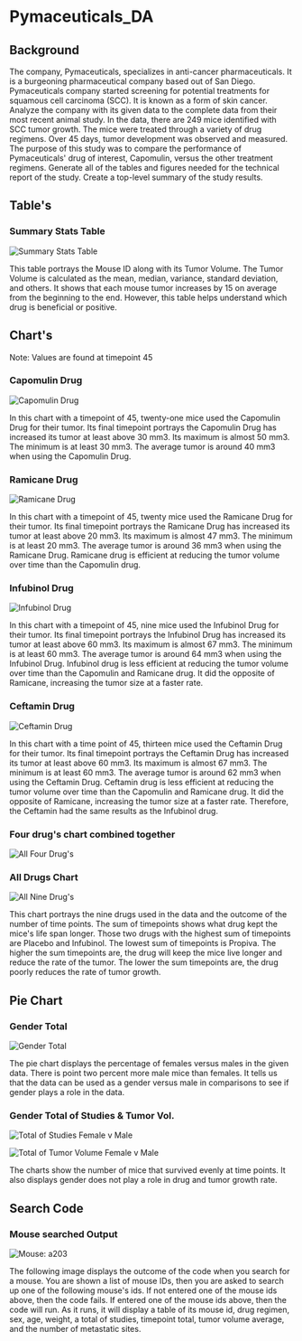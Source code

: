 # Pymaceuticals_DA

## Background 

The company, Pymaceuticals, specializes in anti-cancer pharmaceuticals. It is a burgeoning pharmaceutical company based out of San Diego. Pymaceuticals company started screening for potential treatments for squamous cell carcinoma (SCC). It is known as a form of skin cancer. Analyze the company with its given data to the complete data from their most recent animal study. In the data, there are 249 mice identified with SCC tumor growth. The mice were treated through a variety of drug regimens. Over 45 days, tumor development was observed and measured. The purpose of this study was to compare the performance of Pymaceuticals' drug of interest, Capomulin, versus the other treatment regimens. Generate all of the tables and figures needed for the technical report of the study. Create a top-level summary of the study results.

## Table's 

### Summary Stats Table
![Summary Stats Table](https://github.com/samuelroiz/Pymaceuticals_DA/blob/main/Images/Summary_Stat_Table.png)

This table portrays the Mouse ID along with its Tumor Volume. The Tumor Volume is calculated as the mean, median, variance, standard deviation, and others. It shows that each mouse tumor increases by 15 on average from the beginning to the end. However, this table helps understand which drug is beneficial or positive. 

## Chart's

Note: Values are found at timepoint 45

### Capomulin Drug

![Capomulin Drug](https://github.com/samuelroiz/Pymaceuticals_DA/blob/main/Images/Capomulin_Drug.png)

In this chart with a timepoint of 45, twenty-one mice used the Capomulin Drug for their tumor. Its final timepoint portrays the Capomulin Drug has increased its tumor at least above 30 mm3. Its maximum is almost 50 mm3. The minimum is at least 30 mm3. The average tumor is around 40 mm3 when using the Capomulin Drug.

### Ramicane Drug

![Ramicane Drug](https://github.com/samuelroiz/Pymaceuticals_DA/blob/main/Images/Ramicane_Drug.png)

In this chart with a timepoint of 45, twenty mice used the Ramicane Drug for their tumor. Its final timepoint portrays the Ramicane Drug has increased its tumor at least above 20 mm3. Its maximum is almost 47 mm3. The minimum is at least 20 mm3. The average tumor is around 36 mm3 when using the Ramicane Drug. Ramicane drug is efficient at reducing the tumor volume over time than the Capomulin drug. 

### Infubinol Drug

![Infubinol Drug](https://github.com/samuelroiz/Pymaceuticals_DA/blob/main/Images/Infubinol_Drug.png)

In this chart with a timepoint of 45, nine mice used the Infubinol Drug for their tumor. Its final timepoint portrays the Infubinol Drug has increased its tumor at least above 60 mm3. Its maximum is almost 67 mm3. The minimum is at least 60 mm3. The average tumor is around 64 mm3 when using the Infubinol Drug. Infubinol drug is less efficient at reducing the tumor volume over time than the Capomulin and Ramicane drug. It did the opposite of Ramicane, increasing the tumor size at a faster rate. 

### Ceftamin Drug

![Ceftamin Drug](https://github.com/samuelroiz/Pymaceuticals_DA/blob/main/Images/Ceftamin_Drug.png)

In this chart with a time point of 45, thirteen mice used the Ceftamin Drug for their tumor. Its final timepoint portrays the Ceftamin Drug has increased its tumor at least above 60 mm3. Its maximum is almost 67 mm3. The minimum is at least 60 mm3. The average tumor is around 62 mm3 when using the Ceftamin Drug. Ceftamin drug is less efficient at reducing the tumor volume over time than the Capomulin and Ramicane drug. It did the opposite of Ramicane, increasing the tumor size at a faster rate. Therefore, the Ceftamin had the same results as the Infubinol drug.  

### Four drug's chart combined together

![All Four Drug's](https://github.com/samuelroiz/Pymaceuticals_DA/blob/main/Images/Four_Drugs_Tot_pyplot_bar.png)

### All Drugs Chart

![All Nine Drug's](https://github.com/samuelroiz/Pymaceuticals_DA/blob/main/Images/Drugs_Total_Timepoint_pyplot_bar.png)

This chart portrays the nine drugs used in the data and the outcome of the number of time points. The sum of timepoints shows what drug kept the mice's life span longer. Those two drugs with the highest sum of timepoints are Placebo and Infubinol. The lowest sum of timepoints is Propiva. The higher the sum timepoints are, the drug will keep the mice live longer and reduce the rate of the tumor. The lower the sum timepoints are, the drug poorly reduces the rate of tumor growth.  

## Pie Chart

### Gender Total 

![Gender Total](https://github.com/samuelroiz/Pymaceuticals_DA/blob/main/Images/Gender_Tot_pyplot_pie.png)

The pie chart displays the percentage of females versus males in the given data. There is point two percent more male mice than females. It tells us that the data can be used as a gender versus male in comparisons to see if gender plays a role in the data. 

### Gender Total of Studies & Tumor Vol. 

![Total of Studies Female v Male](https://github.com/samuelroiz/Pymaceuticals_DA/blob/main/Images/Total_Studies_pandas_pie.png)

![Total of Tumor Volume Female v Male](https://github.com/samuelroiz/Pymaceuticals_DA/blob/main/Images/Gender_Avg_Tumor_pyplot_pie.png)

The charts show the number of mice that survived evenly at time points. It also displays gender does not play a role in drug and tumor growth rate. 

## Search Code

### Mouse searched Output

![Mouse: a203](https://github.com/samuelroiz/Pymaceuticals_DA/blob/main/Images/Output_Search_MouseID.png)

The following image displays the outcome of the code when you search for a mouse. You are shown a list of mouse IDs, then you are asked to search up one of the following mouse's ids. If not entered one of the mouse ids above, then the code fails. If entered one of the mouse ids above, then the code will run. As it runs, it will display a table of its mouse id, drug regimen, sex, age, weight, a total of studies, timepoint total, tumor volume average, and the number of metastatic sites. 
